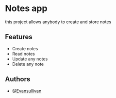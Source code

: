 # Notes app 

this project allows anybody to create and store notes



## Features

- Create notes
- Read notes
- Update any notes
- Delete any note


## Authors

- [@Evansullivan](https://www.github.com/evansullivan64)
